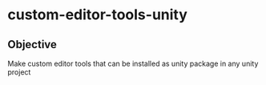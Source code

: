 # custom-editor-tools-unity
 
## Objective
Make custom editor tools that can be installed as unity package in any unity project


